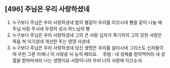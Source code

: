 ## [496] 주님은 우리 사랑하셨네

1) 누구보다 주님은 우리 사랑하셨네 밤의 별같이 우리를 이끄시네 빵을 같이 나눌 때 주님 사랑 주시네 우정의 성사 하느님의 빵  
2) 누구보다 주님은 우리 사랑하셨네 그의 큰 사랑 십자가 죽기까지 그의 강한 사랑은 죽음 쳐 이기셨네 개선한 주는 영영 사셨네  
3) 누구보다 주님은 우리 사랑하셨네 당신 생명은 우리를 살리시네 그리스도 신자들이여 우린 그분 지체니 이 사랑을 뉘 능히 떼리요.   
후렴 : 내 성체를 받아먹어라 내 성혈을 받아마셔라 나는 생명이요 사랑이니라 우리 너의 사랑에 이끄소서.
